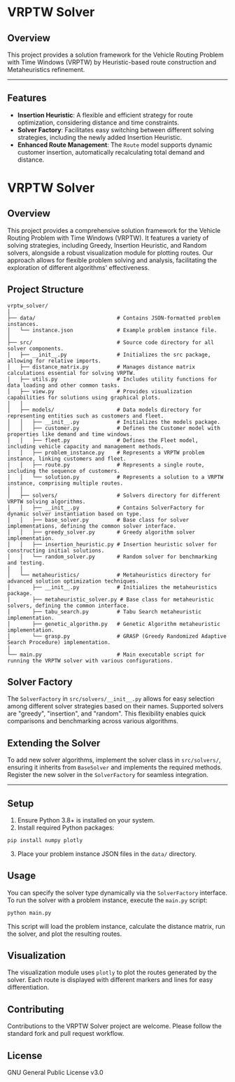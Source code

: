 
# VRPTW Solver

## Overview

This project provides a solution framework for the Vehicle Routing Problem with Time Windows (VRPTW) by Heuristic-based route construction and Metaheuristics refinement.

---

## Features
- **Insertion Heuristic**: A flexible and efficient strategy for route optimization, considering distance and time constraints.
- **Solver Factory**: Facilitates easy switching between different solving strategies, including the newly added Insertion Heuristic.
- **Enhanced Route Management**: The `Route` model supports dynamic customer insertion, automatically recalculating total demand and distance.

# VRPTW Solver

## Overview

This project provides a comprehensive solution framework for the Vehicle Routing Problem with Time Windows (VRPTW). It features a variety of solving strategies, including Greedy, Insertion Heuristic, and Random solvers, alongside a robust visualization module for plotting routes. Our approach allows for flexible problem solving and analysis, facilitating the exploration of different algorithms' effectiveness.

## Project Structure

```
vrptw_solver/
│
├── data/                          # Contains JSON-formatted problem instances.
│   └── instance.json              # Example problem instance file.
│
├── src/                           # Source code directory for all solver components.
│   ├── __init__.py                # Initializes the src package, allowing for relative imports.
│   ├── distance_matrix.py         # Manages distance matrix calculations essential for solving VRPTW.
│   ├── utils.py                   # Includes utility functions for data loading and other common tasks.
│   ├── view.py                    # Provides visualization capabilities for solutions using graphical plots.
│   │
│   ├── models/                    # Data models directory for representing entities such as customers and fleet.
│   │   ├── __init__.py            # Initializes the models package.
│   │   ├── customer.py            # Defines the Customer model with properties like demand and time windows.
│   │   ├── fleet.py               # Defines the Fleet model, including vehicle capacity and management methods.
│   │   ├── problem_instance.py    # Represents a VRPTW problem instance, linking customers and fleet.
│   │   ├── route.py               # Represents a single route, including the sequence of customers.
│   │   └── solution.py            # Represents a solution to a VRPTW instance, comprising multiple routes.
│   │
│   ├── solvers/                   # Solvers directory for different VRPTW solving algorithms.
│   │   ├── __init__.py            # Contains SolverFactory for dynamic solver instantiation based on type.
│   │   ├── base_solver.py         # Base class for solver implementations, defining the common solver interface.
│   │   ├── greedy_solver.py       # Greedy algorithm solver implementation.
│   │   ├── insertion_heuristic.py # Insertion heuristic solver for constructing initial solutions.
│   │   └── random_solver.py       # Random solver for benchmarking and testing.
│   │
│   └── metaheuristics/            # Metaheuristics directory for advanced solution optimization techniques.
│       ├── __init__.py            # Initializes the metaheuristics package.
│       ├── metaheuristic_solver.py # Base class for metaheuristic solvers, defining the common interface.
│       ├── tabu_search.py         # Tabu Search metaheuristic implementation.
│       ├── genetic_algorithm.py   # Genetic Algorithm metaheuristic implementation.
│       └── grasp.py               # GRASP (Greedy Randomized Adaptive Search Procedure) implementation.
│
└── main.py                        # Main executable script for running the VRPTW solver with various configurations.
```

## Solver Factory

The `SolverFactory` in `src/solvers/__init__.py` allows for easy selection among different solver strategies based on their names. Supported solvers are "greedy", "insertion", and "random". This flexibility enables quick comparisons and benchmarking across various algorithms.

## Extending the Solver

To add new solver algorithms, implement the solver class in `src/solvers/`, ensuring it inherits from `BaseSolver` and implements the required methods. Register the new solver in the `SolverFactory` for seamless integration.

---

## Setup

1. Ensure Python 3.8+ is installed on your system.
2. Install required Python packages:

```bash
pip install numpy plotly
```

3. Place your problem instance JSON files in the `data/` directory.

## Usage

You can specify the solver type dynamically via the `SolverFactory` interface.
To run the solver with a problem instance, execute the `main.py` script:

```bash
python main.py
```

This script will load the problem instance, calculate the distance matrix, run the solver, and plot the resulting routes.

## Visualization

The visualization module uses `plotly` to plot the routes generated by the solver. Each route is displayed with different markers and lines for easy differentiation.

## Contributing

Contributions to the VRPTW Solver project are welcome. Please follow the standard fork and pull request workflow.

## License

GNU General Public License v3.0
